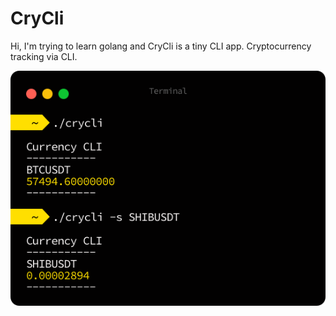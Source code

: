 # CryCli
Hi, I'm trying to learn golang and CryCli is a tiny CLI app. Cryptocurrency tracking via CLI.

![crycli](https://github.com/temhaangelio/crycli/blob/master/screenshot.png)

